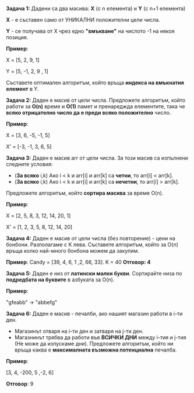 
**Задача 1:**
Дадени са два масива: **X** (с n елемента) и **Y** (с n+1 елемента)

**X** - е съставен само от УНИКАЛНИ положителни цели числа.

**Y** - се получава от X чрез едно **"вмъкване"** на числото -1 на някоя позиция.

**Пример**:

X = [5, 2,  9, 1]

Y = [5, -1, 2, 9 , 1]

Съставете оптимален алгоритъм, който връща **индекса на вмъкнатия елемент** в Y.

**Задача 2:**
Даден е масив от цели числа.
Предложете алгоритъм, който работи за **O(n)** време и **O(1)** памет и пренареджда елементите,
така че **всяко отрицателно число да е преди всяко положително** число.

**Пример**:

X = [3, 6, -5, -1, 5]

X' = [-3, -1, 3, 6, 5]

**Задача 3:**
Даден е масив arr от цели числа.
За този масив са изпълнени следните условия:
- (**За всяко** i,k) Ако i < k и arr[i] и arr[k] са **четни**, то arr[i] < arr[k]. 
- (**За всяко** i,k) Ако i < k и аrr[i] и arr[k] са **нечетни**, то arr[i] > arr[k].

Предложете алгоритъм, който **сортира масива** за време O(n).

**Пример**:

X = [2, 5, 8, 3, 12, 14, 20, 1]

X' = [1, 2, 3, 5, 8, 12, 14, 20]

**Задача 4:** Даден е масив от цели числа (без повторение) - цени на бонбони.
Разполагаме с K лева. Съставете алгоритъм, който за O(n) връща колко най-много бонбона можем да закупим.

**Пример**:
Candy = [39, 4, 6, 1 ,2, 66, 33]. K = 40 **Отговор: 4**


**Задача 5:** Даден е низ от **латински малки букви**. Сортирайте низа по **подредбата на буквите** в азбуката за O(n).

**Пример**:

"gfeabb" -> "abbefg"

**Задача 6:** Даден е масив - печалби, ако нашият магазин работи в i-ти ден.
- Магазинът отваря на i-ти ден и затваря на j-ти ден.
- Магазнинът трябва да работи във **ВСИЧКИ ДНИ** между i-тия и j-тия (Не може да изпускаме дни).
Предложете алгоритъм, който ни връща каква е **максималната възможна потенциална** печалба.

**Пример**:

[3, 4, -200, 5 ,-2, 6] 

**Отговор**: 9


